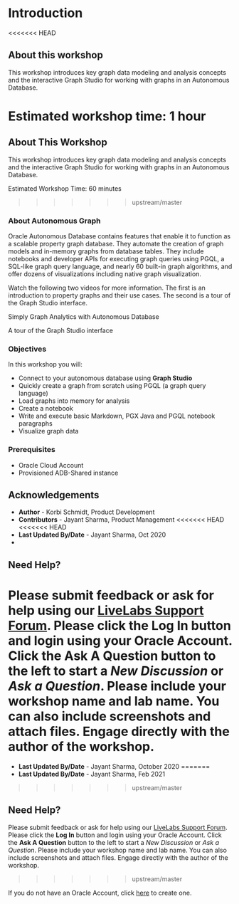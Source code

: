 # Introduction

<<<<<<< HEAD
## About this workshop

This workshop introduces key graph data modeling and analysis concepts and the interactive Graph Studio for working with graphs in an Autonomous Database.

Estimated workshop time: 1 hour
=======
## About This Workshop

This workshop introduces key graph data modeling and analysis concepts and the interactive Graph Studio for working with graphs in an Autonomous Database.

Estimated Workshop Time: 60 minutes
>>>>>>> upstream/master

### About Autonomous Graph 
Oracle Autonomous Database contains features that enable it to function as a scalable property graph database. They automate the creation of graph models and in-memory graphs from database tables. They  include notebooks and developer APIs for executing graph queries using PGQL, a SQL-like graph query language, and nearly 60 built-in graph algorithms, and offer dozens of visualizations including native graph visualization.

Watch the following two videos for more information. The first is an introduction to property graphs and their use cases. The second is a tour of the Graph Studio interface. 

[](youtube:7NUoSNm3zyE)   Simply Graph Analytics with Autonomous Database   

[](youtube:URdchKSsy3E)   A tour of the Graph Studio interface

### Objectives

In this workshop you will:
* Connect to your autonomous database using **Graph Studio**
* Quickly create a graph from scratch using PGQL (a graph query language)
* Load graphs into memory for analysis
* Create a notebook
* Write and execute basic Markdown, PGX Java and PGQL notebook paragraphs
* Visualize graph data
 
### Prerequisites
* Oracle Cloud Account
* Provisioned ADB-Shared instance
  

## Acknowledgements
* **Author** - Korbi Schmidt, Product Development
* **Contributors** -  Jayant Sharma, Product Management
<<<<<<< HEAD
<<<<<<< HEAD
* **Last Updated By/Date** - Jayant Sharma, Oct 2020
* 
## Need Help?
Please submit feedback or ask for help using our [LiveLabs Support Forum](https://community.oracle.com/tech/developers/categories/livelabsdiscussions). Please click the **Log In** button and login using your Oracle Account. Click the **Ask A Question** button to the left to start a *New Discussion* or *Ask a Question*.  Please include your workshop name and lab name.  You can also include screenshots and attach files.  Engage directly with the author of the workshop.
=======
* **Last Updated By/Date** - Jayant Sharma, October 2020
=======
* **Last Updated By/Date** - Jayant Sharma, Feb 2021
>>>>>>> upstream/master


## Need Help?
Please submit feedback or ask for help using our [LiveLabs Support Forum](https://community.oracle.com/tech/developers/categories/oracle-graph). Please click the **Log In** button and login using your Oracle Account. Click the **Ask A Question** button to the left to start a *New Discussion* or *Ask a Question*.  Please include your workshop name and lab name.  You can also include screenshots and attach files.  Engage directly with the author of the workshop.
>>>>>>> upstream/master

If you do not have an Oracle Account, click [here](https://profile.oracle.com/myprofile/account/create-account.jspx) to create one.
